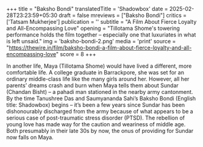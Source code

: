 +++
title = "Baksho Bondi"
translatedTitle = 'Shadowbox'
date = 2025-02-28T23:23:59+05:30
draft = false
mreviews = ["Baksho Bondi"]
critics = ['Tatsam Mukherjee']
publication = ''
subtitle = "A Film About Fierce Loyalty and All-Encompassing Love"
opening = "Tillotama Shome's towering performance holds the film together – especially one that luxuriates in what is left unsaid."
img = 'baksho-bondi-2.png'
media = 'print'
source = "https://thewire.in/film/baksho-bondi-a-film-about-fierce-loyalty-and-all-encompassing-love"
score = 8
+++

In another life, Maya (Tillotama Shome) would have lived a different, more comfortable life. A college graduate in Barrackpore, she was set for an ordinary middle-class life like the many girls around her. However, all her parents’ dreams crash and burn when Maya tells them about Sundar (Chandan Bisht) – a pahadi man stationed in the nearby army cantonment. By the time Tanushree Das and Saumyananda Sahi’s Baksho Bondi (English title: Shadowbox) begins – it’s been a few years since Sundar has been dishonourably discharged from the army because of what appears to be a serious case of post-traumatic stress disorder (PTSD). The rebellion of young love has made way for the caution and weariness of middle age. Both presumably in their late 30s by now, the onus of providing for Sundar now falls on Maya.
